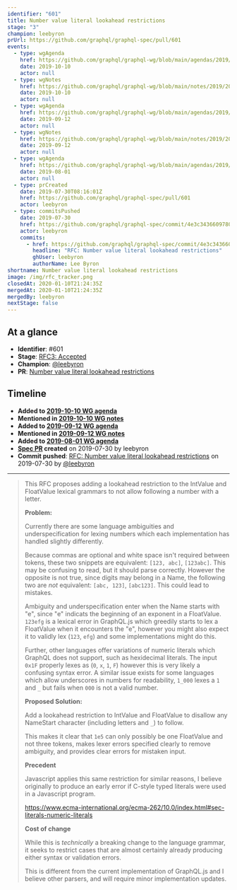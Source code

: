 ```yaml
---
identifier: "601"
title: Number value literal lookahead restrictions
stage: "3"
champion: leebyron
prUrl: https://github.com/graphql/graphql-spec/pull/601
events:
  - type: wgAgenda
    href: https://github.com/graphql/graphql-wg/blob/main/agendas/2019/2019-10-10.md
    date: 2019-10-10
    actor: null
  - type: wgNotes
    href: https://github.com/graphql/graphql-wg/blob/main/notes/2019/2019-10-10.md
    date: 2019-10-10
    actor: null
  - type: wgAgenda
    href: https://github.com/graphql/graphql-wg/blob/main/agendas/2019/2019-09-12.md
    date: 2019-09-12
    actor: null
  - type: wgNotes
    href: https://github.com/graphql/graphql-wg/blob/main/notes/2019/2019-09-12.md
    date: 2019-09-12
    actor: null
  - type: wgAgenda
    href: https://github.com/graphql/graphql-wg/blob/main/agendas/2019/2019-08-01.md
    date: 2019-08-01
    actor: null
  - type: prCreated
    date: 2019-07-30T08:16:01Z
    href: https://github.com/graphql/graphql-spec/pull/601
    actor: leebyron
  - type: commitsPushed
    date: 2019-07-30
    href: https://github.com/graphql/graphql-spec/commit/4e3c343660978091628aee5cc1f687200c2c1ba6
    actor: leebyron
    commits:
      - href: https://github.com/graphql/graphql-spec/commit/4e3c343660978091628aee5cc1f687200c2c1ba6
        headline: "RFC: Number value literal lookahead restrictions"
        ghUser: leebyron
        authorName: Lee Byron
shortname: Number value literal lookahead restrictions
image: /img/rfc_tracker.png
closedAt: 2020-01-10T21:24:35Z
mergedAt: 2020-01-10T21:24:35Z
mergedBy: leebyron
nextStage: false
---
```


## At a glance

- **Identifier**: #601
- **Stage**: [RFC3: Accepted](https://github.com/graphql/graphql-spec/blob/main/CONTRIBUTING.md#stage-3-accepted)
- **Champion**: [@leebyron](https://github.com/leebyron)
- **PR**: [Number value literal lookahead restrictions](https://github.com/graphql/graphql-spec/pull/601)

<!-- BEGIN_CUSTOM_TEXT -->



<!-- END_CUSTOM_TEXT -->

## Timeline

- **Added to [2019-10-10 WG agenda](https://github.com/graphql/graphql-wg/blob/main/agendas/2019/2019-10-10.md)**
- **Mentioned in [2019-10-10 WG notes](https://github.com/graphql/graphql-wg/blob/main/notes/2019/2019-10-10.md)**
- **Added to [2019-09-12 WG agenda](https://github.com/graphql/graphql-wg/blob/main/agendas/2019/2019-09-12.md)**
- **Mentioned in [2019-09-12 WG notes](https://github.com/graphql/graphql-wg/blob/main/notes/2019/2019-09-12.md)**
- **Added to [2019-08-01 WG agenda](https://github.com/graphql/graphql-wg/blob/main/agendas/2019/2019-08-01.md)**
- **[Spec PR](https://github.com/graphql/graphql-spec/pull/601) created** on 2019-07-30 by leebyron
- **Commit pushed**: [RFC: Number value literal lookahead restrictions](https://github.com/graphql/graphql-spec/commit/4e3c343660978091628aee5cc1f687200c2c1ba6) on 2019-07-30 by [@leebyron](https://github.com/leebyron)

<!-- VERBATIM -->

---

> This RFC proposes adding a lookahead restriction to the IntValue and FloatValue lexical grammars to not allow following a number with a letter.
> 
> **Problem:**
> 
> Currently there are some language ambiguities and underspecification for lexing numbers which each implementation has handled slightly differently.
> 
> Because commas are optional and white space isn't required between tokens, these two snippets are equivalent: `[123, abc]`, `[123abc]`. This may be confusing to read, but it should parse correctly. However the opposite is not true, since digits may belong in a Name, the following two are *not* equivalent: `[abc, 123]`, `[abc123]`. This could lead to mistakes.
> 
> Ambiguity and underspecification enter when the Name starts with "e", since "e" indicats the beginning of an exponent in a FloatValue. `123efg` is a lexical error in GraphQL.js which greedily starts to lex a FloatValue when it encounters the "e", however you might also expect it to validly lex (`123`, `efg`) and some implementations might do this.
> 
> Further, other languages offer variations of numeric literals which GraphQL does not support, such as hexidecimal literals. The input `0x1F` properly lexes as (`0`, `x`, `1`, `F`) however this is very likely a confusing syntax error. A similar issue exists for some languages which allow underscores in numbers for readability, `1_000` lexes a `1` and `_` but fails when `000` is not a valid number.
> 
> **Proposed Solution:**
> 
> Add a lookahead restriction to IntValue and FloatValue to disallow any NameStart character (including letters and `_`) to follow.
> 
> This makes it clear that `1e5` can only possibly be one FloatValue and not three tokens, makes lexer errors specified clearly to remove ambiguity, and provides clear errors for mistaken input.
> 
> **Precedent**
> 
> Javascript applies this same restriction for similar reasons, I believe originally to produce an early error if C-style typed literals were used in a Javascript program.
> 
> https://www.ecma-international.org/ecma-262/10.0/index.html#sec-literals-numeric-literals
> 
> **Cost of change**
> 
> While this is *technically* a breaking change to the language grammar, it seeks to restrict cases that are almost certainly already producing either syntax or validation errors.
> 
> This is different from the current implementation of GraphQL.js and I believe other parsers, and will require​ minor implementation updates.
